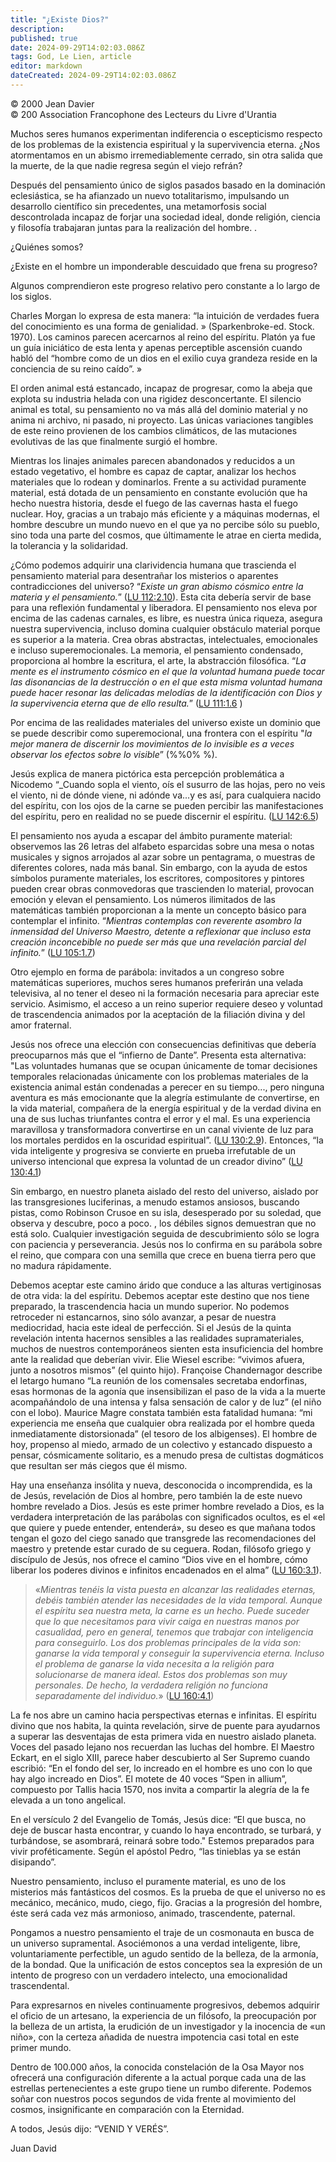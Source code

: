 ```yaml
---
title: "¿Existe Dios?"
description: 
published: true
date: 2024-09-29T14:02:03.086Z
tags: God, Le Lien, article
editor: markdown
dateCreated: 2024-09-29T14:02:03.086Z
---
```


<p class="v-card tema v-sheet--gris claro aclarar-3 px-2">© 2000 Jean Davier<br>© 200 Association Francophone des Lecteurs du Livre d'Urantia</p>


Muchos seres humanos experimentan indiferencia o escepticismo respecto de los problemas de la existencia espiritual y la supervivencia eterna. ¿Nos atormentamos en un abismo irremediablemente cerrado, sin otra salida que la muerte, de la que nadie regresa según el viejo refrán?

Después del pensamiento único de siglos pasados basado en la dominación eclesiástica, se ha afianzado un nuevo totalitarismo, impulsando un desarrollo científico sin precedentes, una metamorfosis social descontrolada incapaz de forjar una sociedad ideal, donde religión, ciencia y filosofía trabajaran juntas para la realización del hombre. .

¿Quiénes somos?

¿Existe en el hombre un imponderable descuidado que frena su progreso?

Algunos comprendieron este progreso relativo pero constante a lo largo de los siglos.

Charles Morgan lo expresa de esta manera: “la intuición de verdades fuera del conocimiento es una forma de genialidad. » (Sparkenbroke-ed. Stock. 1970). Los caminos parecen acercarnos al reino del espíritu. Platón ya fue un guía iniciático de esta lenta y apenas perceptible ascensión cuando habló del “hombre como de un dios en el exilio cuya grandeza reside en la conciencia de su reino caído”. »

El orden animal está estancado, incapaz de progresar, como la abeja que explota su industria helada con una rigidez desconcertante. El silencio animal es total, su pensamiento no va más allá del dominio material y no anima ni archivo, ni pasado, ni proyecto. Las únicas variaciones tangibles de este reino provienen de los cambios climáticos, de las mutaciones evolutivas de las que finalmente surgió el hombre.

Mientras los linajes animales parecen abandonados y reducidos a un estado vegetativo, el hombre es capaz de captar, analizar los hechos materiales que lo rodean y dominarlos. Frente a su actividad puramente material, está dotada de un pensamiento en constante evolución que ha hecho nuestra historia, desde el fuego de las cavernas hasta el fuego nuclear. Hoy, gracias a un trabajo más eficiente y a máquinas modernas, el hombre descubre un mundo nuevo en el que ya no percibe sólo su pueblo, sino toda una parte del cosmos, que últimamente le atrae en cierta medida, la tolerancia y la solidaridad.

¿Cómo podemos adquirir una clarividencia humana que trascienda el pensamiento material para desentrañar los misterios o aparentes contradicciones del universo? “_Existe un gran abismo cósmico entre la materia y el pensamiento._” ([LU 112:2.10](/es/The_Urantia_Book/112#p2_10)). Esta cita debería servir de base para una reflexión fundamental y liberadora. El pensamiento nos eleva por encima de las cadenas carnales, es libre, es nuestra única riqueza, asegura nuestra supervivencia, incluso domina cualquier obstáculo material porque es superior a la materia. Crea obras abstractas, intelectuales, emocionales e incluso superemocionales. La memoria, el pensamiento condensado, proporciona al hombre la escritura, el arte, la abstracción filosófica. “_La mente es el instrumento cósmico en el que la voluntad humana puede tocar las disonancias de la destrucción o en el que esta misma voluntad humana puede hacer resonar las delicadas melodías de la identificación con Dios y la supervivencia eterna que de ello resulta._” ([LU 111:1.6](/es/The_Urantia_Book/111#p1_6) )

Por encima de las realidades materiales del universo existe un dominio que se puede describir como superemocional, una frontera con el espíritu "_la mejor manera de discernir los movimientos de lo invisible es a veces observar los efectos sobre lo visible_” (%%0% %).

Jesús explica de manera pictórica esta percepción problemática a Nicodemo “_Cuando sopla el viento, oís el susurro de las hojas, pero no veis el viento, ni de dónde viene, ni adónde va...y es así, para cualquiera nacido del espíritu, con los ojos de la carne se pueden percibir las manifestaciones del espíritu, pero en realidad no se puede discernir el espíritu. ([LU 142:6.5](/es/The_Urantia_Book/142#p6_5))

El pensamiento nos ayuda a escapar del ámbito puramente material: observemos las 26 letras del alfabeto esparcidas sobre una mesa o notas musicales y signos arrojados al azar sobre un pentagrama, o muestras de diferentes colores, nada más banal. Sin embargo, con la ayuda de estos símbolos puramente materiales, los escritores, compositores y pintores pueden crear obras conmovedoras que trascienden lo material, provocan emoción y elevan el pensamiento. Los números ilimitados de las matemáticas también proporcionan a la mente un concepto básico para contemplar el infinito. “_Mientras contemplas con reverente asombro la inmensidad del Universo Maestro, detente a reflexionar que incluso esta creación inconcebible no puede ser más que una revelación parcial del infinito._” ([LU 105:1.7](/es/The_Urantia_Book/105#p1_7))

Otro ejemplo en forma de parábola: invitados a un congreso sobre matemáticas superiores, muchos seres humanos preferirán una velada televisiva, al no tener el deseo ni la formación necesaria para apreciar este servicio. Asimismo, el acceso a un reino superior requiere deseo y voluntad de trascendencia animados por la aceptación de la filiación divina y del amor fraternal.

Jesús nos ofrece una elección con consecuencias definitivas que debería preocuparnos más que el “infierno de Dante”. Presenta esta alternativa: "Las voluntades humanas que se ocupan únicamente de tomar decisiones temporales relacionadas únicamente con los problemas materiales de la existencia animal están condenadas a perecer en su tiempo..., pero ninguna aventura es más emocionante que la alegría estimulante de convertirse, en la vida material, compañera de la energía espiritual y de la verdad divina en una de sus luchas triunfantes contra el error y el mal. Es una experiencia maravillosa y transformadora convertirse en un canal viviente de luz para los mortales perdidos en la oscuridad espiritual”. ([LU 130:2.9](/es/The_Urantia_Book/130#p2_9)). Entonces, “la vida inteligente y progresiva se convierte en prueba irrefutable de un universo intencional que expresa la voluntad de un creador divino” ([LU 130:4.1](/es/The_Urantia_Book/130#p4_1))

Sin embargo, en nuestro planeta aislado del resto del universo, aislado por las transgresiones luciferinas, a menudo estamos ansiosos, buscando pistas, como Robinson Crusoe en su isla, desesperado por su soledad, que observa y descubre, poco a poco. , los débiles signos demuestran que no está solo. Cualquier investigación seguida de descubrimiento sólo se logra con paciencia y perseverancia. Jesús nos lo confirma en su parábola sobre el reino, que compara con una semilla que crece en buena tierra pero que no madura rápidamente.

Debemos aceptar este camino árido que conduce a las alturas vertiginosas de otra vida: la del espíritu. Debemos aceptar este destino que nos tiene preparado, la trascendencia hacia un mundo superior. No podemos retroceder ni estancarnos, sino sólo avanzar, a pesar de nuestra mediocridad, hacia este ideal de perfección. Si el Jesús de la quinta revelación intenta hacernos sensibles a las realidades supramateriales, muchos de nuestros contemporáneos sienten esta insuficiencia del hombre ante la realidad que deberían vivir. Elie Wiesel escribe: “vivimos afuera, junto a nosotros mismos” (el quinto hijo). Françoise Chandernagor describe el letargo humano “La reunión de los comensales secretaba endorfinas, esas hormonas de la agonía que insensibilizan el paso de la vida a la muerte acompañándolo de una intensa y falsa sensación de calor y de luz” (el niño con el lobo). Maurice Magre constata también esta fatalidad humana: “mi experiencia me enseña que cualquier obra realizada por el hombre queda inmediatamente distorsionada” (el tesoro de los albigenses). El hombre de hoy, propenso al miedo, armado de un colectivo y estancado dispuesto a pensar, cósmicamente solitario, es a menudo presa de cultistas dogmáticos que resultan ser más ciegos que él mismo.

Hay una enseñanza insólita y nueva, desconocida o incomprendida, es la de Jesús, revelación de Dios al hombre, pero también la de este nuevo hombre revelado a Dios. Jesús es este primer hombre revelado a Dios, es la verdadera interpretación de las parábolas con significados ocultos, es el «el que quiere y puede entender, entenderá», su deseo es que mañana todos tengan el gozo del ciego sanado que transgrede las recomendaciones del maestro y pretende estar curado de su ceguera. Rodan, filósofo griego y discípulo de Jesús, nos ofrece el camino “Dios vive en el hombre, cómo liberar los poderes divinos e infinitos encadenados en el alma” ([LU 160:3.1](/es/The_Urantia_Book/160#p3_1)).

> «_Mientras tenéis la vista puesta en alcanzar las realidades eternas, debéis también atender las necesidades de la vida temporal. Aunque el espíritu sea nuestra meta, la carne es un hecho. Puede suceder que lo que necesitamos para vivir caiga en nuestras manos por casualidad, pero en general, tenemos que trabajar con inteligencia para conseguirlo. Los dos problemas principales de la vida son: ganarse la vida temporal y conseguir la supervivencia eterna. Incluso el problema de ganarse la vida necesita a la religión para solucionarse de manera ideal. Estos dos problemas son muy personales. De hecho, la verdadera religión no funciona separadamente del individuo._» ([LU 160:4.1](/es/The_Urantia_Book/160#p4_1))

La fe nos abre un camino hacia perspectivas eternas e infinitas. El espíritu divino que nos habita, la quinta revelación, sirve de puente para ayudarnos a superar las desventajas de esta primera vida en nuestro aislado planeta. Voces del pasado lejano nos recuerdan las luchas del hombre. El Maestro Eckart, en el siglo XIII, parece haber descubierto al Ser Supremo cuando escribió: “En el fondo del ser, lo increado en el hombre es uno con lo que hay algo increado en Dios”. El motete de 40 voces “Spen in allium”, compuesto por Tallis hacia 1570, nos invita a compartir la alegría de la fe elevada a un tono angelical.

En el versículo 2 del Evangelio de Tomás, Jesús dice: “El que busca, no deje de buscar hasta encontrar, y cuando lo haya encontrado, se turbará, y turbándose, se asombrará, reinará sobre todo." Estemos preparados para vivir proféticamente. Según el apóstol Pedro, “las tinieblas ya se están disipando”.

Nuestro pensamiento, incluso el puramente material, es uno de los misterios más fantásticos del cosmos. Es la prueba de que el universo no es mecánico, mecánico, mudo, ciego, fijo. Gracias a la progresión del hombre, éste será cada vez más armonioso, animado, trascendente, paternal.

Pongamos a nuestro pensamiento el traje de un cosmonauta en busca de un universo supramental. Asociémonos a una verdad inteligente, libre, voluntariamente perfectible, un agudo sentido de la belleza, de la armonía, de la bondad. Que la unificación de estos conceptos sea la expresión de un intento de progreso con un verdadero intelecto, una emocionalidad trascendental.

Para expresarnos en niveles continuamente progresivos, debemos adquirir el oficio de un artesano, la experiencia de un filósofo, la preocupación por la belleza de un artista, la erudición de un investigador y la inocencia de «un niño», con la certeza añadida de nuestra impotencia casi total en este primer mundo.

Dentro de 100.000 años, la conocida constelación de la Osa Mayor nos ofrecerá una configuración diferente a la actual porque cada una de las estrellas pertenecientes a este grupo tiene un rumbo diferente. Podemos soñar con nuestros pocos segundos de vida frente al movimiento del cosmos, insignificante en comparación con la Eternidad.

A todos, Jesús dijo: “VENID Y VERÉS”.

Juan David

